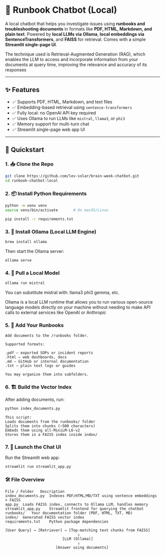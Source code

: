 # 🧠 Runbook Chatbot (Local)

A local chatbot that helps you investigate issues using **runbooks and troubleshooting documents** in formats like **PDF, HTML, Markdown, and plain text**. Powered by **local LLMs via Ollama**, **local embeddings via SentenceTransformers**, and **FAISS** for retrieval. Comes with a simple **Streamlit single-page UI**.

The technique used is Retrieval-Augmented Generation (RAG), which enables the LLM to access and incorporate information from your documents at query time, improving the relevance and accuracy of its responses

---

## ✨ Features

- ✅ Supports PDF, HTML, Markdown, and text files
- ✅ Embedding-based retrieval using `sentence-transformers`
- ✅ Fully local: no OpenAI API key required
- ✅ Uses Ollama to run LLMs like `mistral`, `llama3`, or `phi3`
- ✅ Memory support for multi-turn chat
- ✅ Streamlit single-page web app UI

---

## 🚀 Quickstart

### 1. 📥 Clone the Repo

```bash
git clone https://github.com/lev-solar/brain-week-chatbot.git
cd runbook-chatbot-local
```

### 2. 📦 Install Python Requirements

```bash
python -m venv venv
source venv/bin/activate       # On macOS/Linux

pip install -r requirements.txt
```

### 3. 🧠 Install Ollama (Local LLM Engine)

```bash
brew install ollama
```

Then start the Ollama server:

```bash
ollama serve
```

### 4. 🤖 Pull a Local Model

```bash
ollama run mistral
```

You can substitute mistral with:
llama3
phi3
gemma, etc.

Ollama is a local LLM runtime that allows you to run various open-source language models directly on your machine
without needing to make API calls to external services like OpenAI or Anthropic

### 5. 📂 Add Your Runbooks

```
Add documents to the /runbooks folder.

Supported formats:

.pdf – exported SOPs or incident reports
.html – web dashboards, docs
.md – GitHub or internal documentation
.txt – plain text logs or guides

You may organize them into subfolders.
```

### 6. 🏗️ Build the Vector Index

After adding documents, run:

```bash
python index_documents.py
```

```
This script:
Loads documents from the runbooks/ folder
Splits them into chunks (~500 characters)
Embeds them using all-MiniLM-L6-v2
Stores them in a FAISS index inside index/
```

### 7. 💬 Launch the Chat UI

Run the Streamlit web app:

```bash
streamlit run streamlit_app.py
```

### 🛠 File Overview

```
File / Folder	Description
index_documents.py	Indexes PDF/HTML/MD/TXT using sentence embeddings + FAISS
app.py	Loads FAISS index, connects to Ollama LLM, handles memory
streamlit_app.py	Streamlit frontend for querying the chatbot
runbooks/	Your documentation folder (PDF, HTML, TXT, MD)
index/	Generated FAISS vector index
requirements.txt	Python package dependencies
```

```
[User Query] → [Retriever] → [Top-matching text chunks from FAISS]
                                 ↓
                          [LLM (Ollama)]
                                 ↓
                       [Answer using documents]
```
